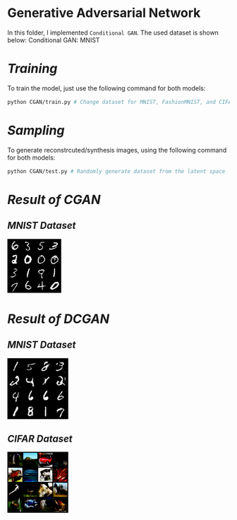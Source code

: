 # Generative Adversarial Network

In this folder, I implemented `Conditional GAN`. The used dataset is shown below:
Conditional GAN: MNIST



# _Training_ #
To train the model, just use the following command for both models:

```bash
python CGAN/train.py # Change dataset for MNIST, FashionMNIST, and CIFAR
```

# _Sampling_ #
To generate reconstrcuted/synthesis images, using the following command for both models:
```bash
python CGAN/test.py # Randomly generate dataset from the latent space
```


# _Result of CGAN_ #
## _MNIST Dataset_ ##
![image](https://github.com/tungyen/Deep_learning_CV/blob/master/GenAI/GAN/CGAN/img/Conditional_GAN_MNIST_gen.png)


# _Result of DCGAN_ #
## _MNIST Dataset_ ##
![image](https://github.com/tungyen/Deep_learning_CV/blob/master/GenAI/GAN/DCGAN/img/Deep_Convolutional_GAN_MNIST_gen.png)

## _CIFAR Dataset_ ##
![image](https://github.com/tungyen/Deep_learning_CV/blob/master/GenAI/GAN/DCGAN/img/Deep_Convolutional_GAN_cifar_gen.png)